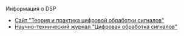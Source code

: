 Информация о DSP
- [Сайт "Теория и практика цифровой обработки сигналов"](http://www.dsplib.ru)
- [Научно-технический журнал "Цифровая обработка сигналов"](www.dspa.ru)
